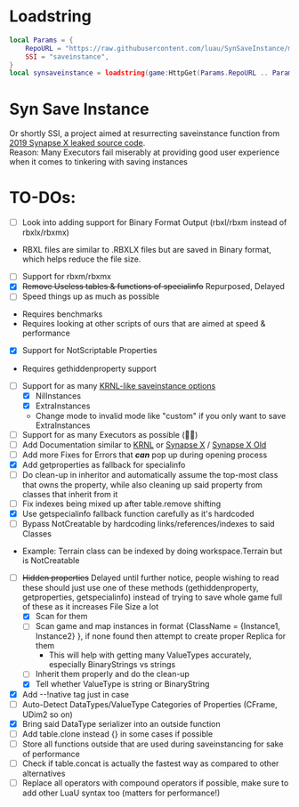 # Loadstring
```lua
local Params = {
	RepoURL = "https://raw.githubusercontent.com/luau/SynSaveInstance/main/",
	SSI = "saveinstance",
}
local synsaveinstance = loadstring(game:HttpGet(Params.RepoURL .. Params.SSI .. ".luau", true), Params.SSI)()
```
# Syn Save Instance
Or shortly SSI, a project aimed at resurrecting saveinstance function from [2019 Synapse X leaked source code](https://github.com/Acrillis/SynapseX).<br />
Reason: Many Executors fail miserably at providing good user experience when it comes to tinkering with saving instances
# TO-DOs:
- [ ] Look into adding support for Binary Format Output (rbxl/rbxm instead of rbxlx/rbxmx) 
*  RBXL files are similar to .RBXLX files but are saved in Binary format, which helps reduce the file size.
- [ ] Support for rbxm/rbxmx
- [x] ~~Remove Useless tables & functions of specialinfo~~ Repurposed, Delayed
- [ ] Speed things up as much as possible
* Requires benchmarks
* Requires looking at other scripts of ours that are aimed at speed & performance
- [x] Support for NotScriptable Properties
* Requires gethiddenproperty support
- [ ] Support for as many [KRNL-like saveinstance options](https://app.archbee.com/public/PREVIEW-2Jp4SDaAD4P1COFfx1p_t/PREVIEW-EtjA4sQe5zYUxIHwA6CqJ#mDB9D)
  - [x] NilInstances
  - [x] ExtraInstances
  * Change mode to invalid mode like "custom" if you only want to save ExtraInstances
- [ ] Support for as many Executors as possible (🤢🤮)
- [ ] Add Documentation similar to [KRNL](https://app.archbee.com/public/PREVIEW-2Jp4SDaAD4P1COFfx1p_t/PREVIEW-EtjA4sQe5zYUxIHwA6CqJ#mDB9D) or [Synapse X](https://docs.synapse.to/reference/misc.html?highlight=saveins#save-instance)
/ [Synapse X Old](https://synapsexdocs.github.io/custom-lua-functions/misc-functions/#save-instance)
- [ ] Add more Fixes for Errors that ***can*** pop up during opening process
- [x] Add getproperties as fallback for specialinfo
- [ ] Do clean-up in inheritor and automatically assume the top-most class that owns the property, while also cleaning up said property from classes that inherit from it
- [ ] Fix indexes being mixed up after table.remove shifting
- [x] Use getspecialinfo fallback function carefully as it's hardcoded
- [ ] Bypass NotCreatable by hardcoding links/references/indexes to said Classes
* Example: Terrain class can be indexed by doing workspace.Terrain but is NotCreatable
- [ ] ~~Hidden properties~~ Delayed until further notice, people wishing to read these should just use one of these methods (gethiddenproperty, getproperties, getspecialinfo) instead of trying to save whole game full of these as it increases File Size a lot
  - [x] Scan for them
  - [ ] Scan game and map instances in format {ClassName = {Instance1, Instance2} }, if none found then attempt to create proper Replica for them
    * This will help with getting many ValueTypes accurately, especially BinaryStrings vs strings
  - [ ] Inherit them properly and do the clean-up
  - [x] Tell whether ValueType is string or BinaryString
- [x] Add --!native tag just in case
- [ ] Auto-Detect DataTypes/ValueType Categories of Properties (CFrame, UDim2 so on)
- [x] Bring said DataType serializer into an outside function
- [ ] Add table.clone instead {} in some cases if possible
- [ ] Store all functions outside that are used during saveinstancing for sake of performance
- [ ] Check if table.concat is actually the fastest way as compared to other alternatives
- [ ] Replace all operators with compound operators if possible, make sure to add other LuaU syntax too (matters for performance!)
